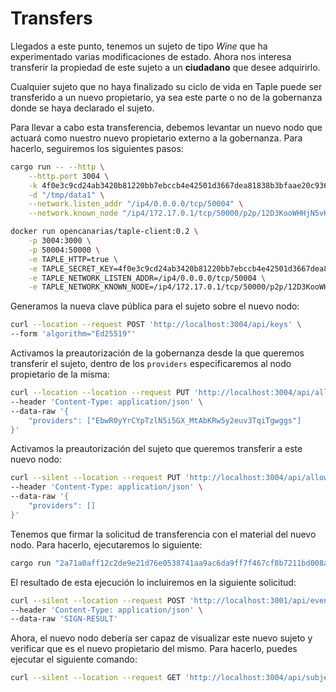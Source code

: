 # Transfers

Llegados a este punto, tenemos un sujeto de tipo *Wine* que ha experimentado varias modificaciones de estado. Ahora nos interesa transferir la propiedad de este sujeto a un **ciudadano** que desee adquirirlo.

Cualquier sujeto que no haya finalizado su ciclo de vida en Taple puede ser transferido a un nuevo propietario, ya sea este parte o no de la gobernanza donde se haya declarado el sujeto.

Para llevar a cabo esta transferencia, debemos levantar un nuevo nodo que actuará como nuestro nuevo propietario externo a la gobernanza. Para hacerlo, seguiremos los siguientes pasos:

```bash
cargo run -- --http \
    --http.port 3004 \
    -k 4f0e3c9cd24ab3420b81220bb7ebccb4e42501d3667dea81838b3bfaae20c936 \
    -d "/tmp/data1" \
    --network.listen_addr "/ip4/0.0.0.0/tcp/50004" \
    --network.known_node "/ip4/172.17.0.1/tcp/50000/p2p/12D3KooWHHjN5vKSKeCWiBG3gHaDRDp6YzsEgu9iTesYqrWxAgFk"
```

```bash
docker run opencanarias/taple-client:0.2 \
    -p 3004:3000 \
    -p 50004:50000 \
    -e TAPLE_HTTP=true \
    -e TAPLE_SECRET_KEY=4f0e3c9cd24ab3420b81220bb7ebccb4e42501d3667dea81838b3bfaae20c936 \
    -e TAPLE_NETWORK_LISTEN_ADDR=/ip4/0.0.0.0/tcp/50004 \
    -e TAPLE_NETWORK_KNOWN_NODE=/ip4/172.17.0.1/tcp/50000/p2p/12D3KooWHHjN5vKSKeCWiBG3gHaDRDp6YzsEgu9iTesYqrWxAgFk 
``````

Generamos la nueva clave pública para el sujeto sobre el nuevo nodo:

```bash
curl --location --request POST 'http://localhost:3004/api/keys' \
--form 'algorithm="Ed25519"'
```

Activamos la preautorización de la gobernanza desde la que queremos transferir el sujeto, dentro de los `providers` especificaremos al nodo propietario de la misma:

```bash
curl --location --location --request PUT 'http://localhost:3004/api/allowed-subjects/{{GOVERNANCE-ID}}' \
--header 'Content-Type: application/json' \
--data-raw '{
    "providers": ["EbwR0yYrCYpTzlN5i5GX_MtAbKRw5y2euv3TqiTgwggs"]
}'
```

Activamos la preautorización del sujeto que queremos transferir a este nuevo nodo:

```bash
curl --silent --location --request PUT 'http://localhost:3004/api/allowed-subjects/{{SUBJECT-ID}}' \
--header 'Content-Type: application/json' \
--data-raw '{
    "providers": []
}'
```

Tenemos que firmar la solicitud de transferencia con el material del nuevo nodo. Para hacerlo, ejecutaremos lo siguiente:

```bash
cargo run "2a71a0aff12c2de9e21d76e0538741aa9ac6da9ff7f467cf8b7211bd008a3198" "{\"Transfer\":{\"subject_id\":\"{{SUBJECT-ID}}\",\"public_key\":\"{{NEW-PUBLIC-KEY}}\"}}"
```

El resultado de esta ejecución lo incluiremos en la siguiente solicitud:

```bash
curl --silent --location --request POST 'http://localhost:3001/api/event-requests' \
--header 'Content-Type: application/json' \
--data-raw 'SIGN-RESULT'
```

Ahora, el nuevo nodo debería ser capaz de visualizar este nuevo sujeto y verificar que es el nuevo propietario del mismo. Para hacerlo, puedes ejecutar el siguiente comando:

```bash
curl --silent --location --request GET 'http://localhost:3004/api/subjects?subject_type=all&governanceid={{GOVERNANCE-ID}}'
```